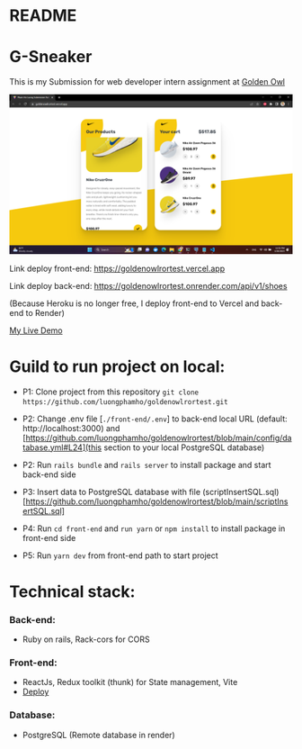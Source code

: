 # README
# G-Sneaker
This is my Submission for web developer intern assignment at [Golden Owl](https://goldenowl.asia)

![Screenshot](./screenshot/result.png)

Link deploy front-end: https://goldenowlrortest.vercel.app

Link deploy back-end: https://goldenowlrortest.onrender.com/api/v1/shoes

(Because Heroku is no longer free, I deploy front-end to Vercel and back-end to Render)

[My Live Demo](https://goldenowlrortest.vercel.app)
# Guild to run project on local:
- P1: Clone project from this repository 
`git clone https://github.com/luongphamho/goldenowlrortest.git`

- P2: Change .env file [`./front-end/.env`] to back-end local URL (default: http://localhost:3000) and [https://github.com/luongphamho/goldenowlrortest/blob/main/config/database.yml#L24](this section to your local PostgreSQL database)

- P2: Run `rails bundle` and `rails server` to install package and start back-end side

- P3: Insert data to PostgreSQL database with file (scriptInsertSQL.sql)[https://github.com/luongphamho/goldenowlrortest/blob/main/scriptInsertSQL.sql]

- P4: Run `cd front-end` and `run yarn` or `npm install` to install package in front-end side

- P5: Run `yarn dev` from front-end path to start project
# Technical stack:
### Back-end:
- Ruby on rails, Rack-cors for CORS
### Front-end:
- ReactJs, Redux toolkit (thunk) for State management, Vite
- [Deploy](https://goldenowlrortest.vercel.app)
### Database:
- PostgreSQL (Remote database in render)